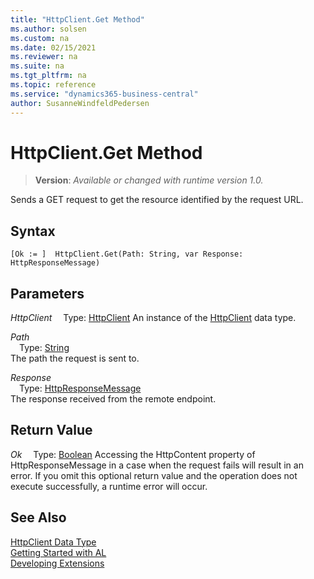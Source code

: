 ```yaml
---
title: "HttpClient.Get Method"
ms.author: solsen
ms.custom: na
ms.date: 02/15/2021
ms.reviewer: na
ms.suite: na
ms.tgt_pltfrm: na
ms.topic: reference
ms.service: "dynamics365-business-central"
author: SusanneWindfeldPedersen
---
```

[//]: # (START>DO_NOT_EDIT)
[//]: # (IMPORTANT:Do not edit any of the content between here and the END>DO_NOT_EDIT.)
[//]: # (Any modifications should be made in the .xml files in the ModernDev repo.)
# HttpClient.Get Method
> **Version**: _Available or changed with runtime version 1.0._

Sends a GET request to get the resource identified by the request URL.


## Syntax
```
[Ok := ]  HttpClient.Get(Path: String, var Response: HttpResponseMessage)
```
## Parameters
*HttpClient*
&emsp;Type: [HttpClient](httpclient-data-type.md)
An instance of the [HttpClient](httpclient-data-type.md) data type.

*Path*  
&emsp;Type: [String](../string/string-data-type.md)  
The path the request is sent to.
        
*Response*  
&emsp;Type: [HttpResponseMessage](../httpresponsemessage/httpresponsemessage-data-type.md)  
The response received from the remote endpoint.  


## Return Value
*Ok*
&emsp;Type: [Boolean](../boolean/boolean-data-type.md)
Accessing the HttpContent property of HttpResponseMessage in a case when the request fails will result in an error. If you omit this optional return value and the operation does not execute successfully, a runtime error will occur.  


[//]: # (IMPORTANT: END>DO_NOT_EDIT)
## See Also
[HttpClient Data Type](httpclient-data-type.md)  
[Getting Started with AL](../../devenv-get-started.md)  
[Developing Extensions](../../devenv-dev-overview.md)